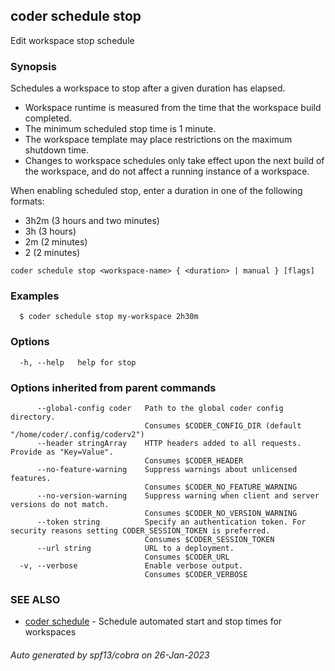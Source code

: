 ## coder schedule stop

Edit workspace stop schedule

### Synopsis

Schedules a workspace to stop after a given duration has elapsed.
  * Workspace runtime is measured from the time that the workspace build completed.
  * The minimum scheduled stop time is 1 minute.
  * The workspace template may place restrictions on the maximum shutdown time.
  * Changes to workspace schedules only take effect upon the next build of the workspace,
    and do not affect a running instance of a workspace.

When enabling scheduled stop, enter a duration in one of the following formats:
  * 3h2m (3 hours and two minutes)
  * 3h   (3 hours)
  * 2m   (2 minutes)
  * 2    (2 minutes)


```
coder schedule stop <workspace-name> { <duration> | manual } [flags]
```

### Examples

```
  $ coder schedule stop my-workspace 2h30m 
```

### Options

```
  -h, --help   help for stop
```

### Options inherited from parent commands

```
      --global-config coder   Path to the global coder config directory.
                              Consumes $CODER_CONFIG_DIR (default "/home/coder/.config/coderv2")
      --header stringArray    HTTP headers added to all requests. Provide as "Key=Value".
                              Consumes $CODER_HEADER
      --no-feature-warning    Suppress warnings about unlicensed features.
                              Consumes $CODER_NO_FEATURE_WARNING
      --no-version-warning    Suppress warning when client and server versions do not match.
                              Consumes $CODER_NO_VERSION_WARNING
      --token string          Specify an authentication token. For security reasons setting CODER_SESSION_TOKEN is preferred.
                              Consumes $CODER_SESSION_TOKEN
      --url string            URL to a deployment.
                              Consumes $CODER_URL
  -v, --verbose               Enable verbose output.
                              Consumes $CODER_VERBOSE
```

### SEE ALSO

* [coder schedule](coder_schedule.md)	 - Schedule automated start and stop times for workspaces

###### Auto generated by spf13/cobra on 26-Jan-2023
